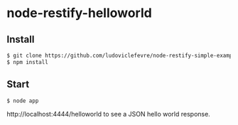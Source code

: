 node-restify-helloworld
=======================

## Install

```sh
$ git clone https://github.com/ludoviclefevre/node-restify-simple-example.github
$ npm install
```

## Start

```sh
$ node app
```

http://localhost:4444/helloworld to see a JSON hello world response.
